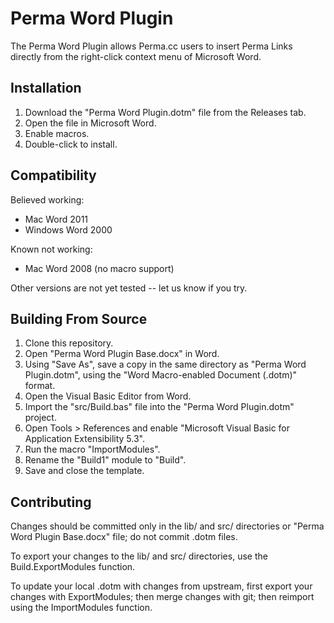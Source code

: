 Perma Word Plugin
=================

The Perma Word Plugin allows Perma.cc users to insert Perma Links directly from the right-click context menu of Microsoft Word.

## Installation

1. Download the "Perma Word Plugin.dotm" file from the Releases tab.
1. Open the file in Microsoft Word.
1. Enable macros.
1. Double-click to install.

## Compatibility

Believed working:

- Mac Word 2011
- Windows Word 2000

Known not working:

- Mac Word 2008 (no macro support)

Other versions are not yet tested -- let us know if you try.

## Building From Source

1. Clone this repository.
1. Open "Perma Word Plugin Base.docx" in Word.
1. Using "Save As", save a copy in the same directory as "Perma Word Plugin.dotm", using the "Word Macro-enabled Document (.dotm)" format.
1. Open the Visual Basic Editor from Word.
1. Import the "src/Build.bas" file into the "Perma Word Plugin.dotm" project.
1. Open Tools > References and enable "Microsoft Visual Basic for Application Extensibility 5.3".
1. Run the macro "ImportModules".
1. Rename the "Build1" module to "Build".
1. Save and close the template.

## Contributing

Changes should be committed only in the lib/ and src/ directories or "Perma Word Plugin Base.docx" file; do not commit .dotm files.

To export your changes to the lib/ and src/ directories, use the Build.ExportModules function.

To update your local .dotm with changes from upstream, first export your changes with ExportModules; then merge changes with git; then reimport using the ImportModules function.